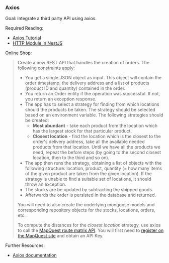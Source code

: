  ### Axios
 
 Goal: Integrate a third party API using axios.
 
 Required Reading:
 
  - [Axios Tutorial](https://medium.com/@amchris98/axios-tutorial-7e1fe28b8b05)
  - [HTTP Module in NestJS](https://docs.nestjs.com/techniques/http-module)
  
Online Shop: 

 > Create a new REST API that handles the creation of orders. The following constraints apply:
 >
 > - You get a single JSON object as input. This object will contain the order timestamp, the delivery address and a list of products (product ID and quantity) contained in the order.
 > - You return an Order entity if the operation was successful. If not, you return an exception response.
 > - The app has to select a strategy for finding from which locations should the products be taken. The strategy should be selected based on an environment variable. The following strategies should be created: 
 >   - **Most abundant** - take each product from the location which has the largest stock for that particular product.
 >   - **Closest location** -  find the location which is the closest to the order's delivery address, take all the available needed products from that location. Until we have all the products we need, repeat the before steps (by going to the second closest location, then to the third and so on). 
 > - The app then runs the strategy, obtaining a list of objects with the following structure: location, product, quantity (= how many items of the given product are taken from the given location). If the strategy is unable to find a suitable set of locations, it should throw an exception.
 > - The stocks are be updated by subtracting the shipped goods. 
 > - Afterwards the order is persisted in the database and returned.
 > 
 > You will need to also create the underlying mongoose models and corresponding repository objects for the stocks, locations, orders, etc.
 >
 > To compute the distances for the *closest location* strategy, use axios to call the [MapQuest route matrix API](https://developer.mapquest.com/documentation/directions-api/route-matrix/post/). You will first need to [register on the MapQuest site](https://developer.mapquest.com/plan_purchase/steps/business_edition/business_edition_free/register) and obtain an API Key.
 
 Further Resources:
 
  - [Axios documentation](https://github.com/axios/axios)